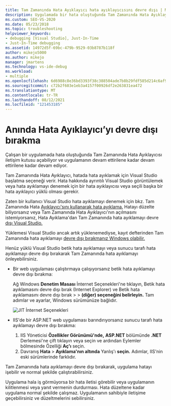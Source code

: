 ```yaml
---
title: Tam Zamanında Hata Ayıklayıcı hata ayıklayıcısını devre dışı | Microsoft Docs
description: Uygulamada bir hata oluştuğunda Tam Zamanında Hata Ayıklayıcı iletişim kutusu açabilirsiniz. Bu olduğunda neler yapabilirsiniz ve bunu önlemenin yollarını öğrenin.
ms.custom: SEO-VS-2020
ms.date: 05/23/2018
ms.topic: troubleshooting
helpviewer_keywords:
- debugging [Visual Studio], Just-In-Time
- Just-In-Time debugging
ms.assetid: 14972d5f-69bc-479b-9529-03b8787b118f
author: mikejo5000
ms.author: mikejo
manager: jmartens
ms.technology: vs-ide-debug
ms.workload:
- multiple
ms.openlocfilehash: 6d6988c8e36bd3393f38c388504ade7b8b29fdf585d214c6af9296dc3d6207f3
ms.sourcegitcommit: c72b2f603e1eb3a4157f00926df2e263831ea472
ms.translationtype: MT
ms.contentlocale: tr-TR
ms.lasthandoff: 08/12/2021
ms.locfileid: "121453185"
---
```

# <a name="disable-the-just-in-time-debugger"></a>Anında Hata Ayıklayıcı’yı devre dışı bırakma

Çalışan bir uygulamada hata oluştuğunda Tam Zamanında Hata Ayıklayıcısı iletişim kutusu açabiliyor ve uygulamanın devam ettirilene kadar devam ettirilene kadar devam ediyor.

Tam Zamanında Hata Ayıklayıcı, hatada hata ayıklamak için Visual Studio başlatma seçeneği verir. Hata hakkında ayrıntılı Visual Studio görüntülemek veya hata ayıklamayı denemek için bir hata ayıklayıcısı veya seçili başka bir hata ayıklayıcı yüklü olması gerekir.

Zaten bir kullanıcı Visual Studio hata ayıklamayı denemek için bkz. Tam Zamanında Hata [Ayıklayıcı'sını kullanarak hata ayıklama.](../debugger/debug-using-the-just-in-time-debugger.md) Hatayı düzelte biliyorsanız veya Tam Zamanında Hata Ayıklayıcı'nın açılmasını istemiyorsanız, Hata Ayıklama'dan Tam Zamanında hata ayıklamayı devre [dışı Visual Studio.](debug-using-the-just-in-time-debugger.md#BKMK_Enabling)

Yüklemesi Visual Studio ancak artık yüklenemediyse, kayıt defterinden Tam Zamanında hata ayıklamayı [devre dışı bırakmanız Windows olabilir.](debug-using-the-just-in-time-debugger.md#disable-just-in-time-debugging-from-the-windows-registry)

Henüz yüklü Visual Studio betik hata ayıklamayı veya sunucu tarafı hata ayıklamayı devre dışı bırakarak Tam Zamanında hata ayıklamayı önleyebilirsiniz.

- Bir web uygulaması çalıştırmaya çalışıyorsanız betik hata ayıklamayı devre dışı bırakma:

  Ağ Windows **Denetim Masası** İnternet Seçenekleri'ne tıklayın, Betik hata ayıklamasını devre dışı bırak (Internet Explorer) ve Betik hata ayıklamasını devre dışı bırak  >    >    **(diğer) seçeneğini belirleyin.** Tam adımlar ve ayarlar, Windows sürümünüze bağlıdır.

  ![JIT İnternet Seçenekleri](../debugger/media/jitinternetoptions.png "JIT internet seçenekleri")

- IIS'de bir ASP.NET web uygulaması barındırıyorsanız sunucu tarafı hata ayıklamayı devre dışı bırakma:

  1. IIS Yöneticisi **Özellikler Görünümü'nde,** **ASP.NET** bölümünde **.NET** Derlemesi'ne çift tıklayın  veya seçin ve ardından Eylemler bölmesinde Özelliği **Aç'ı** seçin.
  1. Davranış **Hata**  >  **Ayıklama'nın altında** Yanlış'ı **seçin.** Adımlar, IIS'nin eski sürümlerinde farklıdır.

Tam Zamanında hata ayıklamayı devre dışı bırakarak, uygulama hatayı işebilir ve normal şekilde çalıştırabilirsiniz.

Uygulama hala iş görmüyorsa bir hata iletisi görebilir veya uygulamanın kilitlenmesi veya yanıt vermenin durdurması. Hata düzeltene kadar uygulama normal şekilde çalışmaz. Uygulamanın sahibiyle iletişime geçebilirsiniz ve düzeltmelerini sebilirsiniz.
